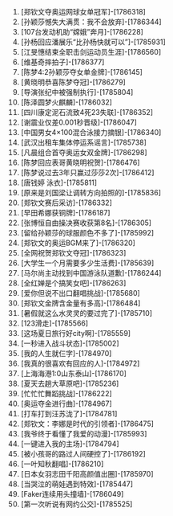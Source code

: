
1. [郑钦文夺奥运网球女单冠军]-[1786318]
1. [孙颖莎憾失大满贯：我不会放弃]-[1786344]
1. [107台发动机助“嫦娥”奔月]-[1786228]
1. [孙杨回应潘展乐“比孙杨快就可以”]-[1785931]
1. [江旻憓结束全职击剑运动员生涯]-[1786560]
1. [维基奇摔拍子]-[1786377]
1. [陈梦4:2孙颖莎夺女单金牌]-[1786145]
1. [黄晓明恭喜陈梦夺冠]-[1786279]
1. [导演张纪中被强制执行]-[1785804]
1. [陈泽圆梦火麒麟]-[1786032]
1. [四川康定泥石流致4死23失联]-[1786352]
1. [谢震业仅差0.001秒晋级]-[1786047]
1. [中国男女4×100混合泳接力摘银]-[1786340]
1. [武汉出租车集体停运系谣言]-[1785738]
1. [凡晨组合首夺奥运女双金牌]-[1786298]
1. [陈梦回应表哥黄晓明祝贺]-[1786476]
1. [陈梦说过去3年只赢过莎莎2次]-[1786412]
1. [唐钱婷 泳衣]-[1785811]
1. [原来是刘国梁让调转方向拍照的]-[1785836]
1. [郑钦文赛后采访]-[1786332]
1. [早田希娜获铜牌]-[1786187]
1. [张博恒自由操决赛收获第8名]-[1786305]
1. [留给孙颖莎的球服颜色不多了]-[1785992]
1. [郑钦文的奥运BGM来了]-[1786320]
1. [全网祝贺郑钦文夺冠]-[1786323]
1. [大学生一个月需要多少生活费]-[1785639]
1. [马尔尚主动找到中国游泳队道歉]-[1786244]
1. [全红婵是个搞笑女吧]-[1786263]
1. [爱你但说不出口翻唱挑战]-[1785680]
1. [郑钦文金牌含金量有多高]-[1786484]
1. [暑假就这么水灵灵的要过完了]-[1785710]
1. [123滑走]-[1785566]
1. [这场夏日旅行好city啊]-[1785559]
1. [一秒进入战斗状态]-[1785002]
1. [我的人生就仨字]-[1784970]
1. [我真的很喜欢有回应的人]-[1784972]
1. [上海海港1:0山东泰山]-[1786170]
1. [夏天去趟大草原吧]-[1785236]
1. [忙忙忙舞蹈挑战]-[1786222]
1. [奥运夺金进行曲]-[1784967]
1. [打车打到汪苏泷了]-[1784781]
1. [郑钦文：李娜是时代的引领者]-[1786475]
1. [我爷终于看懂了我爱的动漫]-[1785993]
1. [一键进入我的主场]-[1784794]
1. [被小孩哥的路过人间硬控了]-[1786192]
1. [一叶知秋翻唱]-[1786210]
1. [日本女羽志田千阳高颜值出圈]-[1785970]
1. [当哭泣的萌娃遇到特效]-[1785447]
1. [Faker连续用头撞墙]-[1786049]
1. [第一次听说有网约公交]-[1785525]